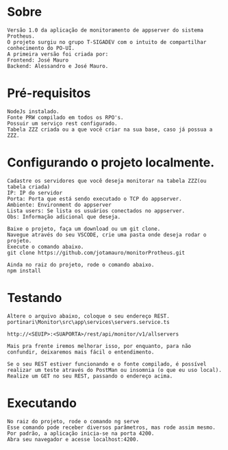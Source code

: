 # Sobre

    Versão 1.0 da aplicação de monitoramento de appserver do sistema Protheus.
    O projeto surgiu no grupo T-SIGADEV com o intuito de compartilhar conhecimento do PO-UI.
    A primeira versão foi criada por:
    Frontend: José Mauro
    Backend: Alessandro e José Mauro.

# Pré-requisitos

    NodeJs instalado.
    Fonte PRW compilado em todos os RPO's.
    Possuir um serviço rest configurado.
    Tabela ZZZ criada ou a que você criar na sua base, caso já possua a ZZZ.

# Configurando o projeto localmente.

    Cadastre os servidores que você deseja monitorar na tabela ZZZ(ou tabela criada)
    IP: IP do servidor
    Porta: Porta que está sendo executado o TCP do appserver.
    Ambiente: Environment do appserver
    Lista users: Se lista os usuários conectados no appserver.
    Obs: Informação adicional que deseja.

    Baixe o projeto, faça um download ou um git clone.
    Navegue através do seu VSCODE, crie uma pasta onde deseja rodar o projeto.
    Execute o comando abaixo.
    git clone https://github.com/jotamauro/monitorProtheus.git

    Ainda no raiz do projeto, rode o comando abaixo.
    npm install

# Testando

    Altere o arquivo abaixo, coloque o seu endereço REST.
    portinari\Monitor\src\app\services\servers.service.ts

    http://<SEUIP>:<SUAPORTA>/rest/api/monitor/v1/allservers

    Mais pra frente iremos melhorar isso, por enquanto, para não confundir, deixaremos mais fácil o entendimento.

    Se o seu REST estiver funcionando e o fonte compilado, é possível realizar um teste através do PostMan ou insomnia (o que eu uso local). Realize um GET no seu REST, passando o endereço acima.

# Executando

    No raiz do projeto, rode o comando ng serve
    Esse comando pode receber diversos parâmetros, mas rode assim mesmo.
    Por padrão, a aplicação inicia-se na porta 4200.
    Abra seu navegador e acesse localhost:4200.
